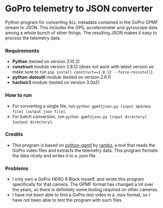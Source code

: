 # GoPro telemetry to JSON converter
Python program for converting ALL metadata contained in the GoPro GPMF stream to JSON. This includes the GPS, accelerometer and gyroscope data among a whole bunch of other things. The resulting JSON makes it easy to process the telemetry data.

### Requirements
-   **Python** (tested on version 3.10.2)
-   **construct** module version 2.8.12 (does not work with latest version so make sure to run `pip install construct==2.8.12 --force-reinstall`)
-   **python-dateutil** module (tested on version 2.6.1)
-   **hachoir3** module (tested on version 3.0a2)

### How to run
-   For converting a single file, run `python gpmf2json.py [input mp4/mov file] [output json file]`.
-   For batch conversion, run `python gpmf2json.py [input directory] [output directory]`.

### Credits
-   This program is based on [python-gpmf](https://github.com/rambo/python-gpmf) by [rambo](https://github.com/rambo), a tool that reads the GoPro video files and extracts the telemetry data. This program formats the data nicely and writes it to a .json file.

### Problems
-   I only own a GoPro HERO 8 Black myself, and wrote this program specifically for that camera. The GPMF format has changed a lot over the years, so there is definitely some testing required on other cameras.
-   I have not been able to find a GoPro test video in a .mov format, so I have not been able to test the program with such files.
